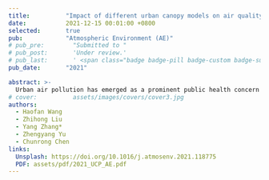 ```yaml
---
title:          "Impact of different urban canopy models on air quality simulation in Chengdu, southwestern China"
date:           2021-12-15 00:01:00 +0800
selected:       true
pub:            "Atmospheric Environment (AE)"
# pub_pre:        "Submitted to "
# pub_post:       'Under review.'
# pub_last:       ' <span class="badge badge-pill badge-custom badge-success">Spotlight</span>'
pub_date:       "2021"

abstract: >-
  Urban air pollution has emerged as a prominent public health concern in megacities and highly developed city clusters. Accurate modeling of urban air quality over complex terrain is challenging due to heterogeneous urban landscapes and multiscale land-atmosphere interactions. In this study, we investigated the applicability of urban canopy models in the Weather Research and Forecast (WRF) model and assessed the impacts of implementing these models on the urban air quality simulation in the Community Multiscale Air Quality (CMAQ) model over the megacity Chengdu, southwestern China. The land use and land cover of Chengdu were updated in WRF by using the land-use products in 2017 from the Moderate-resolution Imaging Spectroradiometer (MODIS). Sensitivity experiments with various urban canopy models were conducted to investigate the feasibility of different urban canopy models on WRF-CMAQ simulations. We found that the SLAB model significantly underestimates NO<sub>2</sub> and PM<sub>2.5</sub> concentrations, with mean fractional bias in winter (summer) reaching 52.93% (−50.34%) and −102.82% (−23.12%), respectively. Such large biases are mainly attributed to overpredicted wind speeds resulting from the flat structure in the SLAB model. In contrast, the BEM (a multilayer urban canopy model coupled with air-conditioning systems) model yields the best model performance in both winter and summer, with mean fractional errors of 33.15% (38.96%) and 34.10% (33.15%) for NO2 and PM2.5 in winter (summer), respectively. The UCM (a single-layer urban canopy model) model illustrates good performance in summer, with MFBs of 25.61% for NO2 and 19.03% for PM<sub>2.5</sub> , while NO<sub>2</sub>  and PM<sub>2.5</sub>  concentrations are overestimated in winter, with MFBs of 62.58% and 38.19%, respectively. In contrast, BEP (a multilevel urban canopy model)-modelled NO<sub>2</sub>  (MFB: 37.18%) and PM<sub>2.5</sub>  (MFB: 18.72%) correlate well with observations in winter, while significantly overestimated air pollutant concentrations in summer with MFBs of NO<sub>2</sub>  and PM<sub>2.5</sub>  of 49.70% and 44.50%, respectively. In general, the BEP model and the BEM model are well suited for air quality simulations over Chengdu in winter, and the BEM model could be considered for air quality simulations in summer. Furthermore, we assessed the effects of extensive usage of air conditioning systems in Chengdu during summertime, and the results suggest that using air conditioning systems facilitates the dispersion of air pollutants over Chengdu. This study pinpoints the limitations of default WRF configurations and tests the applicability of urban canopy models in the WRF-CMAQ model over Chengdu, in addition highlighting the crucial role of urban canopy models in urban meteorological-air quality simulations.
# cover:          assets/images/covers/cover3.jpg
authors:
  - Haofan Wang
  - Zhihong Liu
  - Yang Zhang*
  - Zhengyang Yu
  - Chunrong Chen
links:
  Unsplash: https://doi.org/10.1016/j.atmosenv.2021.118775
  PDF: assets/pdf/2021_UCP_AE.pdf
---
```

